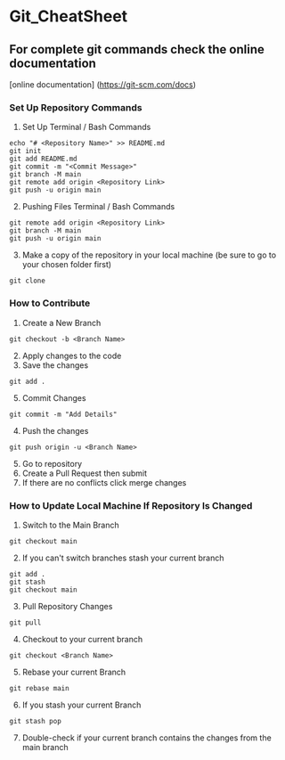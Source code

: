 # Git_CheatSheet

## For complete git commands check the online documentation
[online documentation] (https://git-scm.com/docs)

### Set Up Repository Commands
1. Set Up Terminal / Bash Commands
```
echo "# <Repository Name>" >> README.md
git init
git add README.md
git commit -m "<Commit Message>"
git branch -M main
git remote add origin <Repository Link>
git push -u origin main
```
2. Pushing Files Terminal / Bash Commands
```
git remote add origin <Repository Link>
git branch -M main
git push -u origin main
```

3. Make a copy of the repository in your local machine (be sure to go to your chosen folder first)
```
git clone
```

### How to Contribute
1. Create a New Branch

```
git checkout -b <Branch Name>
```
2.  Apply changes to the code 
3.  Save the changes
```
git add .
```
5. Commit Changes 
```
git commit -m "Add Details"
```
4. Push  the changes
```
git push origin -u <Branch Name>
```
5. Go to repository
6. Create a Pull Request then submit
7. If there are no conflicts click merge changes

### How to Update Local Machine If Repository Is Changed

1. Switch to the Main Branch
```
git checkout main
```
2. If you can't switch branches stash your current branch
```
git add .
git stash
git checkout main
```
3. Pull Repository Changes
```
git pull
```
4. Checkout to your current branch
```
git checkout <Branch Name>
```
5. Rebase your current Branch
```
git rebase main
```
6. If you stash your current Branch 
```
git stash pop
```
7. Double-check if your current branch contains the changes from the main branch
